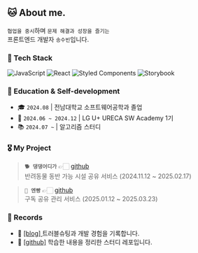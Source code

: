 ## 🐱 About me.

`협업을 중시`하며 `문제 해결과 성장을 즐기는` <br />
프론트엔드 개발자 `송수빈`입니다. 

###  🚀 Tech Stack
![JavaScript](https://img.shields.io/badge/JavaScript-F7DF1E?style=flat&logo=JavaScript&logoColor=white)
![React](https://img.shields.io/badge/React-61DAFB?style=flat&logo=React&logoColor=white)
![Styled Components](https://img.shields.io/badge/Styled_Components-DB7093?style=flat&logo=Styled-Components&logoColor=white)
![Storybook](https://img.shields.io/badge/Storybook-FF4785?style=flat&logo=Storybook&logoColor=white)

### 🏫 Education & Self-development

- 🎓 `2024.08` | 전남대학교 소프트웨어공학과 졸업
- 🌱 `2024.06 ~ 2024.12` |  LG U+ URECA SW Academy 1기
- 📚 `2024.07 ~` |  알고리즘 스터디 

### 🎖️ My Project

> **`🐕 댕댕어디가`**  👉🏻 <a href="https://github.com/subinsong01/WHERE_ARE_YOU_GOING_DAENG_DAENG_FE"> github </a> <br/>
> 반려동물 동반 가능 시설 공유 서비스 (2024.11.12 ~ 2025.02.17)


> **`🍞 엔빵`** 👉🏻  <a href="https://github.com/andbread/Andbread_Frontend"> github </a> <br/>
> 구독 공유 관리 서비스 (2025.01.12 ~ 2025.03.23)

### 📝 Records

- 🔗 <a href="https://devsubin.hashnode.dev/"> [blog] </a> 트러블슈팅과 개발 경험을 기록합니다.  
- 📘 <a href="https://github.com/subinsong01/Frontend-Study"> [github]</a> 학습한 내용을 정리한 스터디 레포입니다.
